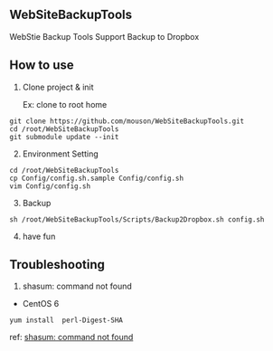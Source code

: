 ## WebSiteBackupTools
WebStie Backup Tools Support Backup to Dropbox

## How to use

1. Clone project & init

   Ex: clone to root home

```=shell
git clone https://github.com/mouson/WebSiteBackupTools.git
cd /root/WebSiteBackupTools
git submodule update --init
```

2. Environment Setting

```=shell
cd /root/WebSiteBackupTools
cp Config/config.sh.sample Config/config.sh
vim Config/config.sh
```

3. Backup

```=shell
sh /root/WebSiteBackupTools/Scripts/Backup2Dropbox.sh config.sh
```

4. have fun

## Troubleshooting

1. shasum: command not found

* CentOS 6

```=shell
yum install  perl-Digest-SHA
```

ref: [shasum: command not found](http://pkgs.loginroot.com/errors/notFound/shasum)
